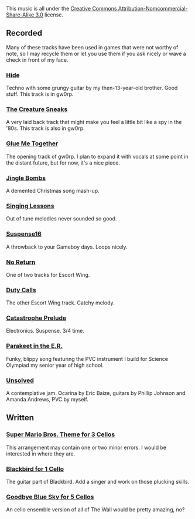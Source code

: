 This music is all under the [Creative Commons Attribution-Nomcommercial-Share-Alike 3.0](http://creativecommons.org/licenses/by-nc-sa/3.0/us/) license.

Recorded
--------

Many of these tracks have been used in games that were not worthy of note, so I may recycle them or let you use them if you ask nicely or wave a check in front of my face.

### [Hide](http://dl.getdropbox.com/u/360865/music/Hide.mp3)
Techno with some grungy guitar by my then-13-year-old brother. Good stuff. This track is in gw0rp.

### [The Creature Sneaks](http://dl.getdropbox.com/u/360865/music/The%20Creature%20Sneaks.mp3)
A very laid back track that might make you feel a little bit like a spy in the '80s. This track is also in gw0rp.

### [Glue Me Together](http://dl.getdropbox.com/u/360865/music/Glue%20Me%20Together.mp3)
The opening track of gw0rp. I plan to expand it with vocals at some point in the distant future, but for now, it's a nice piece.

### [Jingle Bombs](http://dl.getdropbox.com/u/360865/music/Jingle%20Bombs.mp3)
A demented Christmas song mash-up.

### [Singing Lessons](http://dl.getdropbox.com/u/360865/Singing%20Lessons.mp3)
Out of tune melodies never sounded so good.

### [Suspense16](http://dl.getdropbox.com/u/360865/music/Suspense16.mp3)
A throwback to your Gameboy days. Loops nicely.

### [No Return](http://dl.getdropbox.com/u/360865/music/No%20Return.mp3)
One of two tracks for Escort Wing.

### [Duty Calls](http://dl.getdropbox.com/u/360865/music/Duty%20Calls%20%28w_%20guitar%29.mp3)
The other Escort Wing track. Catchy melody.

### [Catastrophe Prelude](http://dl.getdropbox.com/u/360865/music/Catastrophe%20Prelude.mp3)
Electronics. Suspense. 3/4 time.

### [Parakeet in the E.R.](http://dl.getdropbox.com/u/360865/Parakeet%20in%20the%20E.R..mp3)
Funky, blippy song featuring the PVC instrument I build for Science Olympiad my senior year of high school.

### [Unsolved](http://dl.getdropbox.com/u/360865/Unsolved.mp3)
A contemplative jam. Ocarina by Eric Baize, guitars by Phillip Johnson and Amanda Andrews, PVC by myself.

Written
-------

### [Super Mario Bros. Theme for 3 Cellos](http://filer.case.edu/srj15/music2/SuperMarioBrosCello.zip)
This arrangement may contain one or two minor errors. I would be interested in where they are.

### [Blackbird for 1 Cello](http://filer.case.edu/srj15/music2/Blackbird.pdf)
The guitar part of Blackbird. Add a singer and work on those plucking skills.

### [Goodbye Blue Sky for 5 Cellos](http://filer.case.edu/srj15/music2/GoodbyeBlueSky.pdf)
An cello ensemble version of all of The Wall would be pretty amazing, no?

